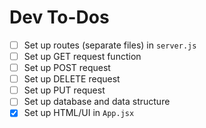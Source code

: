 # Dev To-Dos

- [ ] Set up routes (separate files) in `server.js`
- [ ] Set up GET request function
- [ ] Set up POST request
- [ ] Set up DELETE request
- [ ] Set up PUT request
- [ ] Set up database and data structure
- [X] Set up HTML/UI in `App.jsx`